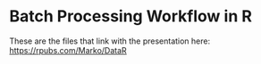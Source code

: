 # Batch Processing Workflow in R

These are the files that link with the presentation here: https://rpubs.com/Marko/DataR
